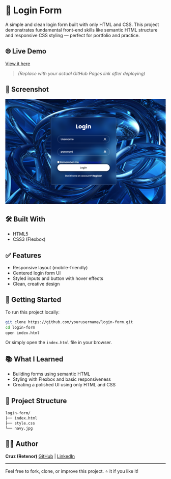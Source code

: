 # 🔐 Login Form

A simple and clean login form built with only HTML and CSS. This project demonstrates fundamental front-end skills like semantic HTML structure and responsive CSS styling — perfect for portfolio and practice.

## 🌐 Live Demo

[View it here](https://yourusername.github.io/login-form/)  
> *(Replace with your actual GitHub Pages link after deploying)*

## 📸 Screenshot

![Login Form Screenshot](image.png)  

## 🛠️ Built With

- HTML5
- CSS3 (Flexbox)

## ✅ Features

- Responsive layout (mobile-friendly)
- Centered login form UI
- Styled inputs and button with hover effects
- Clean, creative design

## 🚀 Getting Started

To run this project locally:

```bash
git clone https://github.com/yourusername/login-form.git
cd login-form
open index.html
````

Or simply open the `index.html` file in your browser.

## 📚 What I Learned

* Building forms using semantic HTML
* Styling with Flexbox and basic responsiveness
* Creating a polished UI using only HTML and CSS

## 📁 Project Structure

```
login-form/
├── index.html
├── style.css
└── navy.jpg
```

## 🧑‍💻 Author

**Cruz (Retenor)**
[GitHub](https://github.com/cruz-swe) | [LinkedIn](https://www.linkedin.com/in/cruz-swe/)


---

Feel free to fork, clone, or improve this project. ⭐ it if you like it!
